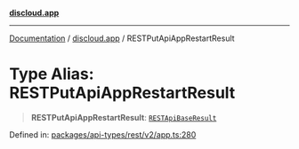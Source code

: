 [**discloud.app**](../README.md)

***

[Documentation](../../packages.md) / [discloud.app](../README.md) / RESTPutApiAppRestartResult

# Type Alias: RESTPutApiAppRestartResult

> **RESTPutApiAppRestartResult**: [`RESTApiBaseResult`](../interfaces/RESTApiBaseResult.md)

Defined in: [packages/api-types/rest/v2/app.ts:280](https://github.com/discloud/discloud.app/blob/1458affc9a022eb2fc5fe37e7b3b002130b2fdad/packages/api-types/rest/v2/app.ts#L280)
